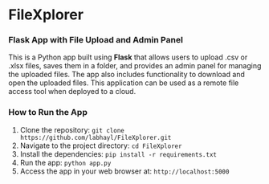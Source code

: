 # FileXplorer
### Flask App with File Upload and Admin Panel

This is a Python app built using **Flask** that allows users to upload .csv or .xlsx files, saves them in a folder, and provides an admin panel for managing the uploaded files. The app also includes functionality to download and open the uploaded files.
This application can be used as a remote file access tool when deployed to a cloud.

### How to Run the App
1) Clone the repository: `git clone https://github.com/labhayl/FileXplorer.git`  
2) Navigate to the project directory: `cd FileXplorer`  
3) Install the dependencies: `pip install -r requirements.txt`  
4) Run the app: `python app.py`  
5) Access the app in your web browser at: `http://localhost:5000`
